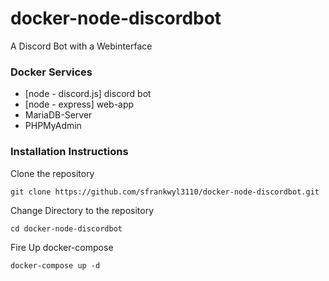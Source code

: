 # docker-node-discordbot
A Discord Bot with a Webinterface

### Docker Services
 - [node - discord.js] discord bot
 - [node - express] web-app
 - MariaDB-Server
 - PHPMyAdmin


### Installation Instructions 

Clone the repository
```
git clone https://github.com/sfrankwyl3110/docker-node-discordbot.git
```

Change Directory to the repository
```
cd docker-node-discordbot
```

Fire Up docker-compose
```
docker-compose up -d
```
